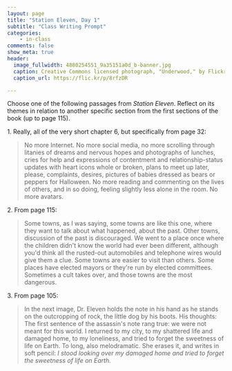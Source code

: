 ```yaml
---
layout: page
title: "Station Eleven, Day 1"
subtitle: "Class Writing Prompt"
categories:
    - in-class
comments: false
show_meta: true
header:
  image_fullwidth: 4880254551_9a35151a0d_b-banner.jpg
  caption: Creative Commons licensed photograph, "Underwood," by Flickr user Canned Muffins
  caption_url: https://flic.kr/p/8rfzDR

---
```


Choose one of the following passages from *Station Eleven*. Reflect on its themes in relation to another specific section from the first sections of the book (up to page 115). 

1\. Really, all of the very short chapter 6, but specifically from page 32:  

> No more Internet. No more social media, no more scrolling through litanies of dreams and nervous hopes and photographs of lunches, cries for help and expressions of contentment and relationship-status updates with heart icons whole or broken, plans to meet up later, please, complaints, desires, pictures of babies dressed as bears or peppers for Halloween. No more reading and commenting on the lives of others, and in so doing, feeling slightly less alone in the room. No more avatars.

2\. From page 115:

> Some towns, as I was saying, some towns are like this one, where they want to talk about what happened, about the past. Other towns, discussion of the past is discouraged. We went to a place once where the children didn't know the world had ever been different, although you'd think all the rusted-out automobiles and telephone wires would give them a clue. Some towns are easier to visit than others. Some places have elected mayors or they're run by elected committees. Sometimes a cult takes over, and those towns are the most dangerous.

3\. From page 105:

> In the next image, Dr. Eleven holds the note in his hand as he stands on the outcropping of rock, the little dog by his boots. His thoughts:
> The first sentence of the assassin's note rang true: we were not meant for this world. I returned to my city, to my shattered life and damaged home, to my loneliness, and tried to forget the sweetness of life on Earth.
> To long, also melodramatic. She erases it, and writes in soft pencil: *I stood looking over my damaged home and tried to forget the sweetness of life on Earth.*